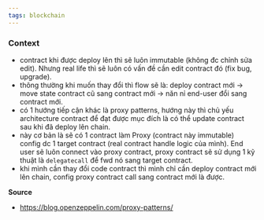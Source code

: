 ```yaml
---
tags: blockchain
---
```

### Context
- contract khi được deploy lên thì sẽ luôn immutable (không đc chỉnh sửa edit). Nhưng real life thì sẽ luôn có vấn đề cần edit contract đó (fix bug, upgrade). 
- thông thường khi muốn thay đổi thì flow sẽ là: deploy contract mới -> move state contract cũ sang contract mới -> năn nỉ end-user đổi sang contract mới.
- có 1 hướng tiếp cận khác là proxy patterns, hướng này thì chủ yếu architecture contract để đạt được mục đích là có thể update contract sau khi đã deploy lên chain.
- này cơ bản là sẽ có 1 contract làm Proxy (contract này immutable) config dc 1 target contract (real contract handle logic của mình). End user sẽ luôn connect vào proxy contract, proxy contract sẽ sử dụng 1 kỹ thuật là `delegatecall` để fwd nó sang target contract.
- khi mình cần thay đổi code contract thì mình chỉ cần deploy contract mới lên chain, config proxy contract call sang contract mới là được.

**Source**
- https://blog.openzeppelin.com/proxy-patterns/